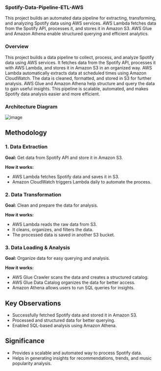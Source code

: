 ### Spotify-Data-Pipeline-ETL-AWS
This project builds an automated data pipeline for extracting, transforming, and analyzing Spotify data using AWS services. AWS Lambda fetches data from the Spotify API, processes it, and stores it in Amazon S3. AWS Glue and Amazon Athena enable structured querying and efficient analytics.

### Overview
This project builds a data pipeline to collect, process, and analyze Spotify data using AWS services. It fetches data from the Spotify API, processes it with AWS Lambda, and stores it in Amazon S3 in an organized way. AWS Lambda automatically extracts data at scheduled times using Amazon CloudWatch. The data is cleaned, formatted, and stored in S3 for further analysis. AWS Glue and Amazon Athena help structure and query the data to gain useful insights. This pipeline is scalable, automated, and makes Spotify data analysis easier and more efficient.

### Architecture Diagram
![image](https://github.com/user-attachments/assets/0277a17d-2160-4c09-8630-12883838ca6f)

## Methodology

### 1. Data Extraction  
**Goal:** Get data from Spotify API and store it in Amazon S3.  

**How it works:**  
- AWS Lambda fetches Spotify data and saves it in S3.  
- Amazon CloudWatch triggers Lambda daily to automate the process.  

### 2. Data Transformation  
**Goal:** Clean and prepare the data for analysis.  

**How it works:**  
- AWS Lambda reads the raw data from S3.  
- It cleans, organizes, and filters the data.  
- The processed data is saved in another S3 bucket.  

### 3. Data Loading & Analysis  
**Goal:** Organize data for easy querying and analysis.  

**How it works:**  
- AWS Glue Crawler scans the data and creates a structured catalog.  
- AWS Glue Data Catalog organizes the data for better access.  
- Amazon Athena allows users to run SQL queries for insights.  

## Key Observations  
- Successfully fetched Spotify data and stored it in Amazon S3.  
- Processed and structured data for better querying.  
- Enabled SQL-based analysis using Amazon Athena.  

## Significance  
- Provides a scalable and automated way to process Spotify data.  
- Helps in generating insights for recommendations, trends, and music popularity analysis.  


